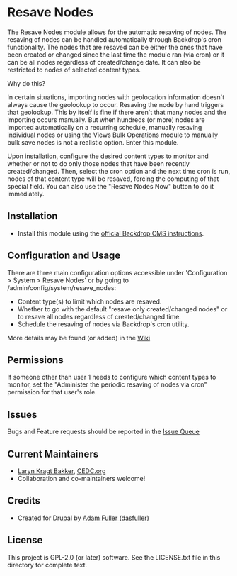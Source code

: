 # Resave Nodes

The Resave Nodes module allows for the automatic resaving of nodes.  The
resaving of nodes can be handled automatically through Backdrop's cron
functionality. The nodes that are resaved can be either the ones that have been
created or changed since the last time the module ran (via cron) or it can
be all nodes regardless of created/change date.  It can also be restricted to
nodes of selected content types.

Why do this?

In certain situations, importing nodes with geolocation information doesn't
always cause the geolookup to occur.  Resaving the node by hand triggers
that geolookup.  This by itself is fine if there aren't that many nodes and
the importing occurs manually.  But when hundreds (or more) nodes are
imported automatically on a recurring schedule, manually resaving
individual nodes or using the Views Bulk Operations module to manually bulk
save nodes is not a realistic option.  Enter this module.

Upon installation, configure the desired content types to monitor and
whether or not to do only those nodes that have been recently
created/changed. Then, select the cron option and the next time cron is run, 
nodes of that content type will be resaved, forcing the computing of that 
special field. You can also use the "Resave Nodes Now" button to do it
immediately.

## Installation

- Install this module using the [official Backdrop CMS instructions](https://backdropcms.org/guide/modules).

## Configuration and Usage

There are three main configuration options accessible under
'Configuration > System > Resave Nodes' or by going to
/admin/config/system/resave_nodes:

- Content type(s) to limit which nodes are resaved.
- Whether to go with the default "resave only created/changed nodes" or to
  resave all nodes regardless of created/changed time.
- Schedule the resaving of nodes via Backdrop's cron utility.

More details may be found (or added) in the [Wiki](https://github.com/backdrop-contrib/resave_nodes/wiki)

## Permissions

If someone other than user 1 needs to configure which content types to
monitor, set the "Administer the periodic resaving of nodes via cron"
permission for that user's role.

## Issues

Bugs and Feature requests should be reported in the [Issue Queue](https://github.com/backdrop-contrib/jitsi/issues)

## Current Maintainers

- [Laryn Kragt Bakker](https://github.com/laryn), [CEDC.org](https://CEDC.org)
- Collaboration and co-maintainers welcome!

## Credits

- Created for Drupal by [Adam Fuller (dasfuller)](https://drupal.org/user/2731951)

## License

This project is GPL-2.0 (or later) software. See the LICENSE.txt file in this
directory for complete text.

